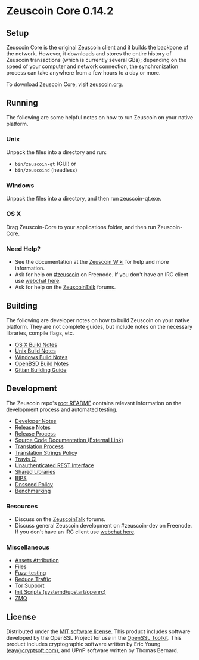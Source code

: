 Zeuscoin Core 0.14.2
=====================

Setup
---------------------
Zeuscoin Core is the original Zeuscoin client and it builds the backbone of the network. However, it downloads and stores the entire history of Zeuscoin transactions (which is currently several GBs); depending on the speed of your computer and network connection, the synchronization process can take anywhere from a few hours to a day or more.

To download Zeuscoin Core, visit [zeuscoin.org](https://zeuscoin.org).

Running
---------------------
The following are some helpful notes on how to run Zeuscoin on your native platform.

### Unix

Unpack the files into a directory and run:

- `bin/zeuscoin-qt` (GUI) or
- `bin/zeuscoind` (headless)

### Windows

Unpack the files into a directory, and then run zeuscoin-qt.exe.

### OS X

Drag Zeuscoin-Core to your applications folder, and then run Zeuscoin-Core.

### Need Help?

* See the documentation at the [Zeuscoin Wiki](https://zeuscoin.info/)
for help and more information.
* Ask for help on [#zeuscoin](http://webchat.freenode.net?channels=zeuscoin) on Freenode. If you don't have an IRC client use [webchat here](http://webchat.freenode.net?channels=zeuscoin).
* Ask for help on the [ZeuscoinTalk](https://zeuscointalk.io/) forums.

Building
---------------------
The following are developer notes on how to build Zeuscoin on your native platform. They are not complete guides, but include notes on the necessary libraries, compile flags, etc.

- [OS X Build Notes](build-osx.md)
- [Unix Build Notes](build-unix.md)
- [Windows Build Notes](build-windows.md)
- [OpenBSD Build Notes](build-openbsd.md)
- [Gitian Building Guide](gitian-building.md)

Development
---------------------
The Zeuscoin repo's [root README](/README.md) contains relevant information on the development process and automated testing.

- [Developer Notes](developer-notes.md)
- [Release Notes](release-notes.md)
- [Release Process](release-process.md)
- [Source Code Documentation (External Link)](https://dev.visucore.com/zeuscoin/doxygen/)
- [Translation Process](translation_process.md)
- [Translation Strings Policy](translation_strings_policy.md)
- [Travis CI](travis-ci.md)
- [Unauthenticated REST Interface](REST-interface.md)
- [Shared Libraries](shared-libraries.md)
- [BIPS](bips.md)
- [Dnsseed Policy](dnsseed-policy.md)
- [Benchmarking](benchmarking.md)

### Resources
* Discuss on the [ZeuscoinTalk](https://zeuscointalk.io/) forums.
* Discuss general Zeuscoin development on #zeuscoin-dev on Freenode. If you don't have an IRC client use [webchat here](http://webchat.freenode.net/?channels=zeuscoin-dev).

### Miscellaneous
- [Assets Attribution](assets-attribution.md)
- [Files](files.md)
- [Fuzz-testing](fuzzing.md)
- [Reduce Traffic](reduce-traffic.md)
- [Tor Support](tor.md)
- [Init Scripts (systemd/upstart/openrc)](init.md)
- [ZMQ](zmq.md)

License
---------------------
Distributed under the [MIT software license](/COPYING).
This product includes software developed by the OpenSSL Project for use in the [OpenSSL Toolkit](https://www.openssl.org/). This product includes
cryptographic software written by Eric Young ([eay@cryptsoft.com](mailto:eay@cryptsoft.com)), and UPnP software written by Thomas Bernard.
